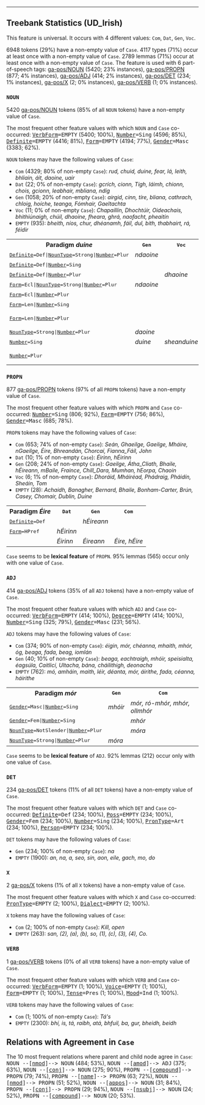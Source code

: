 

--------------------------------------------------------------------------------

## Treebank Statistics (UD_Irish)

This feature is universal.
It occurs with 4 different values: `Com`, `Dat`, `Gen`, `Voc`.

6948 tokens (29%) have a non-empty value of `Case`.
4117 types (71%) occur at least once with a non-empty value of `Case`.
2789 lemmas (71%) occur at least once with a non-empty value of `Case`.
The feature is used with 6 part-of-speech tags: [ga-pos/NOUN]() (5420; 23% instances), [ga-pos/PROPN]() (877; 4% instances), [ga-pos/ADJ]() (414; 2% instances), [ga-pos/DET]() (234; 1% instances), [ga-pos/X]() (2; 0% instances), [ga-pos/VERB]() (1; 0% instances).

### `NOUN`

5420 [ga-pos/NOUN]() tokens (85% of all `NOUN` tokens) have a non-empty value of `Case`.

The most frequent other feature values with which `NOUN` and `Case` co-occurred: <tt><a href="VerbForm.html">VerbForm</a>=EMPTY</tt> (5400; 100%), <tt><a href="Number.html">Number</a>=Sing</tt> (4596; 85%), <tt><a href="Definite.html">Definite</a>=EMPTY</tt> (4416; 81%), <tt><a href="Form.html">Form</a>=EMPTY</tt> (4194; 77%), <tt><a href="Gender.html">Gender</a>=Masc</tt> (3383; 62%).

`NOUN` tokens may have the following values of `Case`:

* `Com` (4329; 80% of non-empty `Case`): <em>rud, chuid, duine, fear, lá, leith, bhliain, áit, daoine, uair</em>
* `Dat` (22; 0% of non-empty `Case`): <em>gcrích, cionn, Tigh, láimh, chionn, chois, gcionn, leabhair, mbliana, ndíg</em>
* `Gen` (1058; 20% of non-empty `Case`): <em>airgid, cinn, tíre, bliana, cathrach, chloig, hoíche, teanga, Fómhair, Gaeltachta</em>
* `Voc` (11; 0% of non-empty `Case`): <em>Chapaillín, Dhochtúir, Oideachais, bhithiúnaigh, chúil, dhaoine, fheara, ghrá, naofacht, pheaitín</em>
* `EMPTY` (935): <em>bheith, níos, chur, dhéanamh, fáil, dul, bith, thabhairt, rá, féidir</em>

<table>
  <tr><th>Paradigm <i>duine</i></th><th><tt>Gen</tt></th><th><tt>Voc</tt></th><th><tt>Com</tt></th></tr>
  <tr><td><tt><a href="Definite.html">Definite</a>=Def|<a href="NounType.html">NounType</a>=Strong|<a href="Number.html">Number</a>=Plur</tt></td><td><em>ndaoine</em></td><td></td><td></td></tr>
  <tr><td><tt><a href="Definite.html">Definite</a>=Def|<a href="Number.html">Number</a>=Sing</tt></td><td></td><td></td><td><em>duine</em></td></tr>
  <tr><td><tt><a href="Definite.html">Definite</a>=Def|<a href="Number.html">Number</a>=Plur</tt></td><td></td><td><em>dhaoine</em></td><td><em>daoine</em></td></tr>
  <tr><td><tt><a href="Form.html">Form</a>=Ecl|<a href="NounType.html">NounType</a>=Strong|<a href="Number.html">Number</a>=Plur</tt></td><td><em>ndaoine</em></td><td></td><td></td></tr>
  <tr><td><tt><a href="Form.html">Form</a>=Ecl|<a href="Number.html">Number</a>=Plur</tt></td><td></td><td></td><td><em>ndaoine</em></td></tr>
  <tr><td><tt><a href="Form.html">Form</a>=Len|<a href="Number.html">Number</a>=Sing</tt></td><td></td><td></td><td><em>dhuine</em></td></tr>
  <tr><td><tt><a href="Form.html">Form</a>=Len|<a href="Number.html">Number</a>=Plur</tt></td><td></td><td></td><td><em>dhaoine, sheandaoine</em></td></tr>
  <tr><td><tt><a href="NounType.html">NounType</a>=Strong|<a href="Number.html">Number</a>=Plur</tt></td><td><em>daoine</em></td><td></td><td></td></tr>
  <tr><td><tt><a href="Number.html">Number</a>=Sing</tt></td><td><em>duine</em></td><td><em>sheanduine</em></td><td><em>duine, éinne</em></td></tr>
  <tr><td><tt><a href="Number.html">Number</a>=Plur</tt></td><td></td><td></td><td><em>daoine, seandaoine</em></td></tr>
</table>

### `PROPN`

877 [ga-pos/PROPN]() tokens (97% of all `PROPN` tokens) have a non-empty value of `Case`.

The most frequent other feature values with which `PROPN` and `Case` co-occurred: <tt><a href="Number.html">Number</a>=Sing</tt> (806; 92%), <tt><a href="Form.html">Form</a>=EMPTY</tt> (756; 86%), <tt><a href="Gender.html">Gender</a>=Masc</tt> (685; 78%).

`PROPN` tokens may have the following values of `Case`:

* `Com` (653; 74% of non-empty `Case`): <em>Seán, Ghaeilge, Gaeilge, Mháire, nGaeilge, Éire, Bhreandán, Chorcaí, Fianna_Fáil, John</em>
* `Dat` (10; 1% of non-empty `Case`): <em>Éirinn, hÉirinn</em>
* `Gen` (208; 24% of non-empty `Case`): <em>Gaeilge, Átha_Cliath, Bhaile, hÉireann, mBaile, Fraince, Chill_Dara, Mumhan, hEorpa, Chaoin</em>
* `Voc` (6; 1% of non-empty `Case`): <em>Dhoráid, Mháiréad, Phádraig, Pháidín, Sheáin, Tom</em>
* `EMPTY` (28): <em>Achaidh, Banagher, Bernard, Bhaile, Bonham-Carter, Brún, Casey, Chomair, Dublin, Duine</em>

<table>
  <tr><th>Paradigm <i>Éire</i></th><th><tt>Dat</tt></th><th><tt>Gen</tt></th><th><tt>Com</tt></th></tr>
  <tr><td><tt><a href="Definite.html">Definite</a>=Def</tt></td><td></td><td><em>hÉireann</em></td><td></td></tr>
  <tr><td><tt><a href="Form.html">Form</a>=HPref</tt></td><td><em>hÉirinn</em></td><td></td><td></td></tr>
  <tr><td><tt></tt></td><td><em>Éirinn</em></td><td><em>Éireann</em></td><td><em>Éire, hÉire</em></td></tr>
</table>

`Case` seems to be **lexical feature** of `PROPN`. 95% lemmas (565) occur only with one value of `Case`.

### `ADJ`

414 [ga-pos/ADJ]() tokens (35% of all `ADJ` tokens) have a non-empty value of `Case`.

The most frequent other feature values with which `ADJ` and `Case` co-occurred: <tt><a href="VerbForm.html">VerbForm</a>=EMPTY</tt> (414; 100%), <tt><a href="Degree.html">Degree</a>=EMPTY</tt> (414; 100%), <tt><a href="Number.html">Number</a>=Sing</tt> (325; 79%), <tt><a href="Gender.html">Gender</a>=Masc</tt> (231; 56%).

`ADJ` tokens may have the following values of `Case`:

* `Com` (374; 90% of non-empty `Case`): <em>éigin, mór, chéanna, mhaith, mhór, óg, beaga, fada, beag, iomlán</em>
* `Gen` (40; 10% of non-empty `Case`): <em>beaga, eachtraigh, mhóir, speisialta, éagsúla, Caitlicí, Ultacha, bána, cháilithigh, deonacha</em>
* `EMPTY` (762): <em>mó, amháin, maith, léir, déanta, mór, áirithe, fada, céanna, háirithe</em>

<table>
  <tr><th>Paradigm <i>mór</i></th><th><tt>Gen</tt></th><th><tt>Com</tt></th></tr>
  <tr><td><tt><a href="Gender.html">Gender</a>=Masc|<a href="Number.html">Number</a>=Sing</tt></td><td><em>mhóir</em></td><td><em>mór, ró-mhór, mhór, ollmhór</em></td></tr>
  <tr><td><tt><a href="Gender.html">Gender</a>=Fem|<a href="Number.html">Number</a>=Sing</tt></td><td></td><td><em>mhór</em></td></tr>
  <tr><td><tt><a href="NounType.html">NounType</a>=NotSlender|<a href="Number.html">Number</a>=Plur</tt></td><td></td><td><em>móra</em></td></tr>
  <tr><td><tt><a href="NounType.html">NounType</a>=Strong|<a href="Number.html">Number</a>=Plur</tt></td><td><em>móra</em></td><td></td></tr>
</table>

`Case` seems to be **lexical feature** of `ADJ`. 92% lemmas (212) occur only with one value of `Case`.

### `DET`

234 [ga-pos/DET]() tokens (11% of all `DET` tokens) have a non-empty value of `Case`.

The most frequent other feature values with which `DET` and `Case` co-occurred: <tt><a href="Definite.html">Definite</a>=Def</tt> (234; 100%), <tt><a href="Poss.html">Poss</a>=EMPTY</tt> (234; 100%), <tt><a href="Gender.html">Gender</a>=Fem</tt> (234; 100%), <tt><a href="Number.html">Number</a>=Sing</tt> (234; 100%), <tt><a href="PronType.html">PronType</a>=Art</tt> (234; 100%), <tt><a href="Person.html">Person</a>=EMPTY</tt> (234; 100%).

`DET` tokens may have the following values of `Case`:

* `Gen` (234; 100% of non-empty `Case`): <em>na</em>
* `EMPTY` (1900): <em>an, na, a, seo, sin, aon, eile, gach, mo, do</em>

### `X`

2 [ga-pos/X]() tokens (1% of all `X` tokens) have a non-empty value of `Case`.

The most frequent other feature values with which `X` and `Case` co-occurred: <tt><a href="PronType.html">PronType</a>=EMPTY</tt> (2; 100%), <tt><a href="Dialect.html">Dialect</a>=EMPTY</tt> (2; 100%).

`X` tokens may have the following values of `Case`:

* `Com` (2; 100% of non-empty `Case`): <em>Kill, open</em>
* `EMPTY` (263): <em>san, (2), (a), (b), so, (1), (c), (3), (4), Co.</em>

### `VERB`

1 [ga-pos/VERB]() tokens (0% of all `VERB` tokens) have a non-empty value of `Case`.

The most frequent other feature values with which `VERB` and `Case` co-occurred: <tt><a href="VerbForm.html">VerbForm</a>=EMPTY</tt> (1; 100%), <tt><a href="Voice.html">Voice</a>=EMPTY</tt> (1; 100%), <tt><a href="Form.html">Form</a>=EMPTY</tt> (1; 100%), <tt><a href="Tense.html">Tense</a>=Pres</tt> (1; 100%), <tt><a href="Mood.html">Mood</a>=Ind</tt> (1; 100%).

`VERB` tokens may have the following values of `Case`:

* `Com` (1; 100% of non-empty `Case`): <em>Tá's</em>
* `EMPTY` (2300): <em>bhí, is, tá, raibh, atá, bhfuil, ba, gur, bheidh, beidh</em>

## Relations with Agreement in `Case`

The 10 most frequent relations where parent and child node agree in `Case`:
<tt>NOUN --[<a href="../dep/nmod.html">nmod</a>]--> NOUN</tt> (484; 53%),
<tt>NOUN --[<a href="../dep/amod.html">amod</a>]--> ADJ</tt> (375; 63%),
<tt>NOUN --[<a href="../dep/conj.html">conj</a>]--> NOUN</tt> (275; 90%),
<tt>PROPN --[<a href="../dep/compound.html">compound</a>]--> PROPN</tt> (79; 74%),
<tt>PROPN --[<a href="../dep/name.html">name</a>]--> PROPN</tt> (63; 72%),
<tt>NOUN --[<a href="../dep/nmod.html">nmod</a>]--> PROPN</tt> (51; 52%),
<tt>NOUN --[<a href="../dep/appos.html">appos</a>]--> NOUN</tt> (31; 84%),
<tt>PROPN --[<a href="../dep/conj.html">conj</a>]--> PROPN</tt> (29; 94%),
<tt>NOUN --[<a href="../dep/nsubj.html">nsubj</a>]--> NOUN</tt> (24; 52%),
<tt>PROPN --[<a href="../dep/compound.html">compound</a>]--> NOUN</tt> (20; 53%).

